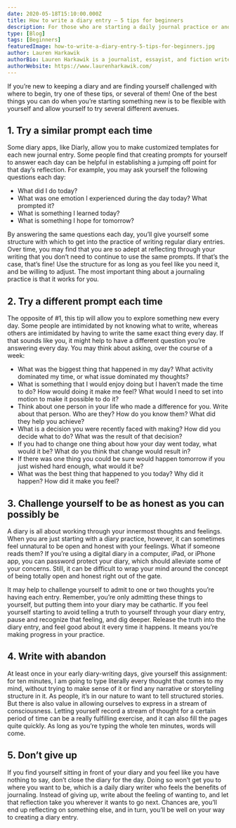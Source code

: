```yaml
---
date: 2020-05-18T15:10:00.000Z
title: How to write a diary entry — 5 tips for beginners
description: For those who are starting a daily journal practice or another journaling practice that happens with frequency, sometimes the hardest part can be figuring out where to start. 
type: [Blog]
tags: [Beginners]
featuredImage: how-to-write-a-diary-entry-5-tips-for-beginners.jpg
author: Lauren Harkawik
authorBio: Lauren Harkawik is a journalist, essayist, and fiction writer based in Vermont. You can read her writing on her website.
authorWebsite: https://www.laurenharkawik.com/
---
```


If you’re new to keeping a diary and are finding yourself challenged with where to begin, try one of these tips, or several of them! One of the best things you can do when you’re starting something new is to be flexible with yourself and allow yourself to try several different avenues.

## 1. Try a similar prompt each time

Some diary apps, like Diarly, allow you to make customized templates for each new journal entry. Some people find that creating prompts for yourself to answer each day can be helpful in establishing a jumping off point for that day’s reflection. For example, you may ask yourself the following questions each day:

- What did I do today?
- What was one emotion I experienced during the day today? What prompted it?
- What is something I learned today?
- What is something I hope for tomorrow?

By answering the same questions each day, you’ll give yourself some structure with which to get into the practice of writing regular diary entries. Over time, you may find that you are so adept at reflecting through your writing that you don’t need to continue to use the same prompts. If that’s the case, that’s fine! Use the structure for as long as you feel like you need it, and be willing to adjust. The most important thing about a journaling practice is that it works for you.

## 2. Try a different prompt each time

The opposite of #1, this tip will allow you to explore something new every day. Some people are intimidated by not knowing what to write, whereas others are intimidated by having to write the same exact thing every day. If that sounds like you, it might help to have a different question you’re answering every day. You may think about asking, over the course of a week:

- What was the biggest thing that happened in my day? What activity dominated my time, or what issue dominated my thoughts?
- What is something that I would enjoy doing but I haven’t made the time to do? How would doing it make me feel? What would I need to set into motion to make it possible to do it?
- Think about one person in your life who made a difference for you. Write about that person. Who are they? How do you know them? What did they help you achieve?
- What is a decision you were recently faced with making? How did you decide what to do? What was the result of that decision?
- If you had to change one thing about how your day went today, what would it be? What do you think that change would result in?
- If there was one thing you could be sure would happen tomorrow if you just wished hard enough, what would it be?
- What was the best thing that happened to you today? Why did it happen? How did it make you feel?

## 3. Challenge yourself to be as honest as you can possibly be

A diary is all about working through your innermost thoughts and feelings. When you are just starting with a diary practice, however, it can sometimes feel unnatural to be open and honest with your feelings. What if someone reads them? If you’re using a digital diary in a computer, iPad, or iPhone app, you can password protect your diary, which should alleviate some of your concerns. Still, it can be difficult to wrap your mind around the concept of being totally open and honest right out of the gate.

It may help to challenge yourself to admit to one or two thoughts you’re having each entry. Remember, you’re only admitting these things to yourself, but putting them into your diary may be cathartic. If you feel yourself starting to avoid telling a truth to yourself through your diary entry, pause and recognize that feeling, and dig deeper. Release the truth into the diary entry, and feel good about it every time it happens. It means you’re making progress in your practice.

## 4. Write with abandon

At least once in your early diary-writing days, give yourself this assignment: for ten minutes, I am going to type literally every thought that comes to my mind, without trying to make sense of it or find any narrative or storytelling structure in it. As people, it’s in our nature to want to tell structured stories. But there is also value in allowing ourselves to express in a stream of consciousness. Letting yourself record a stream of thought for a certain period of time can be a really fulfilling exercise, and it can also fill the pages quite quickly. As long as you’re typing the whole ten minutes, words will come.

## 5. Don’t give up

If you find yourself sitting in front of your diary and you feel like you have nothing to say, don’t close the diary for the day. Doing so won’t get you to where you want to be, which is a daily diary writer who feels the benefits of journaling. Instead of giving up, write about the feeling of wanting to, and let that reflection take you wherever it wants to go next. Chances are, you’ll end up reflecting on something else, and in turn, you’ll be well on your way to creating a diary entry.
